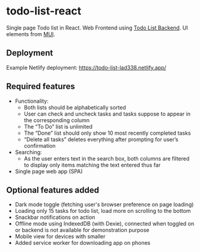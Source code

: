 # todo-list-react
Single page Todo list in React. Web Frontend using [Todo List Backend](https://github.com/lad338/todo-list-backend). UI elements from [MUI](https://mui.com/).

## Deployment
Example Netlify deployment: https://todo-list-lad338.netlify.app/

## Required features
- Functionality:
  - Both lists should be alphabetically sorted 
  - User can check and uncheck tasks and tasks suppose to appear in the corresponding column
  - The “To Do” list is unlimited
  - The “Done” list should only show 10 most recently completed tasks
  - “Delete all tasks” deletes everything after prompting for user’s confirmation
- Searching:
  - As the user enters text in the search box, both columns are filtered to display only items matching the text entered thus far
- Single page web app (SPA)

## Optional features added
- Dark mode toggle (fetching user's browser preference on page loading)
- Loading only 15 tasks for todo list, load more on scrolling to the bottom
- Snackbar notifications on action
- Offline mode using IndexedDB (with Dexie), connected when toggled on or backend is not available for demonstration purpose
- Mobile view for devices with smaller 
- Added service worker for downloading app on phones
